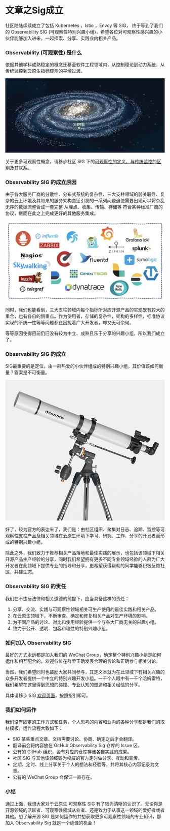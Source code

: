 # 文章之Sig成立

社区陆陆续续成立了包括 Kubernetes ，Istio ，Envoy 等 SIG， 终于等到了我们的 Observability SIG \(可观察性特别兴趣小组\)，希望各位对可观察性感兴趣的小伙伴能够加入进来，一起探索、分享、实践业内相关产品。

### Observability \(可观察性\) 是什么

依据其他学科成熟稳定的概念迁移至软件工程领域内，从控制理论到动力系统，从传统监控到云原生指标观测的平滑过渡。

![&#x65F6;&#x5E38;&#x611F;&#x53F9;&#x4EBA;&#x7C7B;&#x7684;&#x6E3A;&#x5C0F;&#x5BF9;&#x4E8E;&#x6574;&#x4E2A;&#x5B87;&#x5B99;&#x800C;&#x8A00;&#xFF01;](../.gitbook/assets/06.jpg)

关于更多可观察性概念，请移步社区 SIG 下的[可观察性的定义、与传统监控的区别及其联系。](https://i.cloudnative.to/observability/prologue/definition)

### Observability SIG 的成立原因

由于各大服务厂商的分散性、分布式系统的复杂性、三大支柱领域的弱关联性、复杂的云上环境及其带来的服务架构变迁引发的一系列问题迫使需要出现可以将杂乱无序的数据流整合成一套完整 从埋点、收集、传输、存储等 符合某种标准厂商的协议，继而在此之上完成更好的其他服务集成。

![&#x5382;&#x5546;&#x4F17;&#x591A; &#x4EA7;&#x54C1;&#x590D;&#x6742; &#x534F;&#x8BAE;&#x672A;&#x7EDF;&#x4E00; &#x4FA7;&#x91CD;&#x70B9;&#x5404;&#x4E0D;&#x76F8;&#x540C;!](../.gitbook/assets/07.jpg)

同时，我们也能看到，三大支柱领域内每个指标所对应开源产品的实现既有较大的重合，也有各自的侧重点。作为使用者，存储的复杂性，架构的多样性，标准协议实现的不统一性等等问题都在困扰着广大开发者，却又无可奈何。

等等原因使得目前仍旧没有较为中立、成熟且乐于分享的兴趣小组，所以我们成立了。

### Observability SIG 的成立

SIG最重要的是定位，由一群热爱的小伙伴组成的特别兴趣小组，其价值该如何衡量？答案是不可衡量。

![&#x53EF;&#x89C2;&#x5BDF;&#x6027;SIG&#x6210;&#x7ACB;&#x62C9;!](../.gitbook/assets/12345.jpg)

好了，较为官方的表达来了，我们是：由社区组织、聚集对日志、追踪、监控等可观察性支柱产品及相关领域在云原生环境下学习、研究、工作、分享的开发者而形成的特别兴趣小组。

除此之外，我们致力于推荐相关产品落地和最佳实践的展示，也包括该领域下相关开源产品生产经验的分享，同时我们希望拥有更多不同专业领域经验的人群为广大开发者在此领域下提供专业的指导和分享，更希望获得帮助的同学能够积极反馈社区，共建生态。

### Observability SIG 的责任

我们在不违反法律和相关道德的前提下，应当具备这样的责任：

1. 分享、交流、实践与可观察性领域相关可生产使用的最佳实践和相关产品。
2. 在云原生领域下，不断审查、确定和修复相关产品对生产环境的影响。
3. 为不同产品的讨论、对比和使用经验提供一个与各大厂商无关的兴趣小组。
4. 致力于公开、透明、包容和理性的特别兴趣小组。

### 如何加入 Observability SIG

最好的方式永远都是加入我们的 WeChat Group，确定整个特别兴趣小组是如何运作和相互配合的，欢迎各位在群里正确发表合理的言论和正确参与相关讨论。

当然，我们希望同时也鼓励大家共同参与，其定义本就为在此领域下有相关兴趣的众多开发者提供一个中立的特别兴趣开发小组。一千个人眼中有一千个哈姆雷特，我们希望在这里得到思想的碰撞、专业认知的塑造和相关经验的分享。

具体请移步 SIG [欢迎页面](https://i.cloudnative.to/observability/)，按照指引即可。

### 我们如何运作

我们没有固定的工作方式和任务，个人思考的内容和业内的各种分享都是我们的取材模板，运作流程大致如下：

* SIG 某些重点文章、文档需要讨论、协商、确定之后才会翻译。
* 翻译前会将内容放在 GitHub Observability Sig 仓库的 Issue 区。
* 公有的 GitHub 组织，会有对应的仓库存储各自实践的成果。
* 社区 SIG 与其他该领域较为权威的官方定时做分享、互动和宣传。
* 定期、定时、线上分享关于个人的想法和经验等，并将其核心内容记录为文章。
* 公有的 WeChat Group 会保证一直存在。

### 小结

通过上面，我想大家对于云原生 可观察性 SIG 有了较为清晰的认识了。无论你是开源领域的活跃者、可观察性领域从业者、还是致力于从事这一领域的爱好者或者其他。想了解开源 SIG 是如何运作的并想获取更多可观察性领域的专业知识，那加入 Observability Sig 就是一个绝佳的机会！

